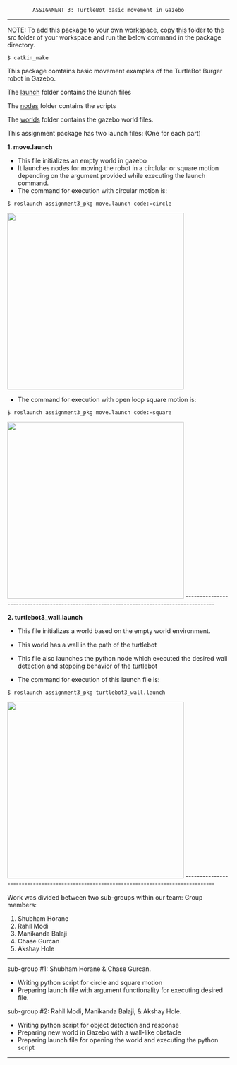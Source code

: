 			ASSIGNMENT 3: TurtleBot basic movement in Gazebo
--------------------------------------------------------------------------------------
NOTE: To add this package to your own workspace, copy [this](https://github.com/shorane/ROS_Autonomous_TurtleBot/tree/master/AuE893_spring20_Shubham_Horane/src/assignment2_pkg) folder to the src folder of your workspace and run the below command in the package directory.
```
$ catkin_make
```

This package comtains basic movement examples of the TurtleBot Burger robot in Gazebo.

The [launch](https://github.com/shorane/ROS_Autonomous_TurtleBot/tree/master/AuE893_spring20_Shubham_Horane/src/assignment3_pkg/src/launch) folder contains the launch files

The [nodes](https://github.com/shorane/ROS_Autonomous_TurtleBot/tree/master/AuE893_spring20_Shubham_Horane/src/assignment3_pkg/src/nodes) folder contains the scripts

The [worlds](https://github.com/shorane/ROS_Autonomous_TurtleBot/tree/master/AuE893_spring20_Shubham_Horane/src/assignment3_pkg/src/worlds) folder contains the gazebo world files.

This assignment package has two launch files: (One for each part)

**1. move.launch**

- This file initializes an empty world in gazebo
- It launches nodes for moving the robot in a circlular or square motion depending on the argument provided while executing the launch command.
- The command for execution with circular motion is: 
```
$ roslaunch assignment3_pkg move.launch code:=circle
```
<img src="https://github.com/shorane/ROS_Autonomous_TurtleBot/blob/master/AuE893_spring20_Shubham_Horane/src/assignment3_pkg/videos/AuE893-Assignment-3-Part-1-circl.gif" height="400" />

- The command for execution with open loop square motion is: 
```
$ roslaunch assignment3_pkg move.launch code:=square
```
<img src="https://github.com/shorane/ROS_Autonomous_TurtleBot/blob/master/AuE893_spring20_Shubham_Horane/src/assignment3_pkg/videos/AuE893-Assignment-3-Part-1-squar.gif" height="400" />
----------------------------------------------------------------------------------------

**2. turtlebot3_wall.launch**

- This file initializes a world based on the empty world environment.

- This world has a wall in the path of the turtlebot

- This file also launches the python node which executed the desired wall detection and stopping behavior of the turtlebot

- The command for execution of this launch file is:
```
$ roslaunch assignment3_pkg turtlebot3_wall.launch
```
<img src="https://github.com/shorane/ROS_Autonomous_TurtleBot/blob/master/AuE893_spring20_Shubham_Horane/src/assignment3_pkg/videos/AuE893-Assignment-3-Part-2-scann.gif" height="400" />
----------------------------------------------------------------------------------------

Work was divided between two sub-groups within our team:
Group members: 

1. Shubham Horane
2. Rahil Modi
3. Manikanda Balaji
4. Chase Gurcan
5. Akshay Hole
--------------------------------------------------------------------------------------
sub-group #1: Shubham Horane & Chase Gurcan.

- Writing python script for circle and square motion
- Preparing launch file with argument functionality for executing desired file.

sub-group #2: Rahil Modi, Manikanda Balaji, & Akshay Hole.

- Writing python script for object detection and response
- Preparing new world in Gazebo with a wall-like obstacle
- Preparing launch file for opening the world and executing the python script
----------------------------------------------------------------------------------------












